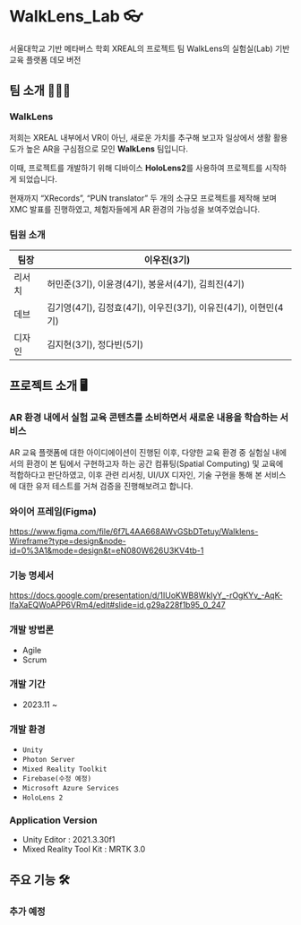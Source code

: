 # WalkLens_Lab 👓
서울대학교 기반 메타버스 학회 XREAL의 프로젝트 팀 WalkLens의 실험실(Lab) 기반 교육 플랫폼 데모 버전

##  팀 소개 👨‍👦‍👦
 ### WalkLens
 저희는 XREAL 내부에서 VR이 아닌, 새로운 가치를 추구해 보고자 일상에서 생활 활용도가 높은 AR을 구심점으로 모인 **WalkLens** 팀입니다. 
 
 이때, 프로젝트를 개발하기 위해 디바이스 **HoloLens2**를 사용하여 프로젝트를 시작하게 되었습니다. 
 
 현재까지 “XRecords”, “PUN translator” 두 개의 소규모 프로젝트를 제작해 보며 XMC 발표를 진행하였고, 체험자들에게 AR 환경의 가능성을 보여주었습니다.
 ### 팀원 소개
|팀장|이우진(3기)|
|------|------|
|리서치|허민준(3기), 이윤경(4기), 봉윤서(4기), 김희진(4기)|
|데브|김기영(4기), 김정효(4기), 이우진(3기), 이유진(4기), 이현민(4기)|
|디자인|김지현(3기), 정다빈(5기)|
## 프로젝트 소개 🖥
 ### AR 환경 내에서 실험 교육 콘텐츠를 소비하면서 새로운 내용을 학습하는 서비스
 AR 교육 플랫폼에 대한 아이디에이션이 진행된 이후, 다양한 교육 환경 중 실험실 내에서의 환경이 본 팀에서 구현하고자 하는 공간 컴퓨팅(Spatial Computing) 및 교육에 적합하다고 판단하였고,
 이후 관련 리서칭, UI/UX 디자인, 기술 구현을 통해 본 서비스에 대한 유저 테스트를 거쳐 검증을 진행해보려고 합니다.
 
 ### 와이어 프레임(Figma)
 https://www.figma.com/file/6f7L4AA668AWvGSbDTetuy/Walklens-Wireframe?type=design&node-id=0%3A1&mode=design&t=eN080W626U3KV4tb-1

 ### 기능 명세서
 https://docs.google.com/presentation/d/1IUoKWB8WkIyY_-rOgKYv_-AqK-IfaXaEQWoAPP6VRm4/edit#slide=id.g29a228f1b95_0_247
 
 ### 개발 방법론
  * Agile
  * Scrum
 ### 개발 기간
  - 2023.11 ~ 
 ### 개발 환경
  - `Unity`
  - `Photon Server`
  - `Mixed Reality Toolkit`
  - `Firebase(수정 예정)`
  - `Microsoft Azure Services`
  - `HoloLens 2`
 ### Application Version
  - Unity Editor : 2021.3.30f1
  - Mixed Reality Tool Kit : MRTK 3.0
 
## 주요 기능 🛠
 ### 추가 예정
